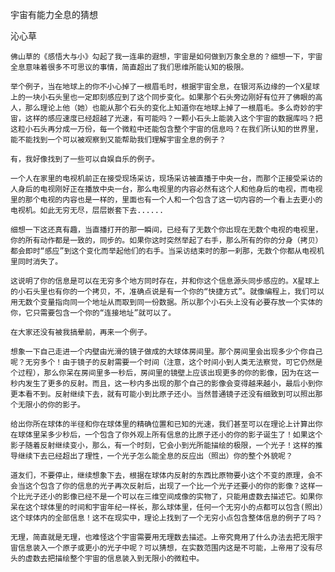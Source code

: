 宇宙有能力全息的猜想

沁心草


    佛山草的《感悟大与小》勾起了我一连串的遐想，宇宙是如何做到万象全息的？细想一下，宇宙全息意味着很多不可思议的事情，简直超出了我们思维所能认知的极限。

    举个例子，当在地球上的你不小心掉了一根眉毛时，根据宇宙全息，在银河系边缘的一个X星球上的一块小石头里也一定即刻感应到了这个同步变化。如果那个石头旁边刚好有位开了佛眼的高人，那么理论上他（她）也能从那个石头的变化上知道你在地球上掉了一根眉毛。多么奇妙的宇宙，这样的感应速度已经超越了光速，有可能吗？一颗小石头上能装入这个宇宙的数据库吗？把这粒小石头再分成一万份，每一个微粒中还能包含整个宇宙的信息吗？在我们所认知的世界里，能不能找到一个可以被观察到又能帮助我们理解宇宙全息的例子？

    有，我好像找到了一些可以自娱自乐的例子。

    一个人在家里的电视机前正在接受现场采访，现场采访被直播于中央一台，而那个正接受采访的人身后的电视刚好正在播放中央一台，那么电视里的内容必然有这个人和他身后的电视，而电视里的那个电视的内容也是一样的，里面也有一个人和一个包含了这一切内容的一个看上去更小的电视机。如此无穷无尽，层层嵌套下去......

    细想一下这还真有趣，当直播打开的那一瞬间，已经有了无数个你出现在无数个电视的电视里，你的所有动作都是一致的，同步的。如果你这时突然举起了右手，那么所有的你的分身（拷贝）都会即时“感应”到这个变化而举起他们的右手。当采访结束时的那一刹那，无数个你都从电视机里同时消失了。

    这说明了你的信息是可以在无穷多个地方同时存在，并和你这个信息源头同步感应的。X星球上的小石头里也有你的一个拷贝，不，准确点说是有一个你的“快捷方式”。就像编程上，我们可以用无数个变量指向同一个地址从而取到同一份数据。所以那个小石头上没有必要存放一个实体的你，它只需要包含一个你的“连接地址”就可以了。

    在大家还没有被我搞晕前，再来一个例子。

    想象一下自己走进一个内壁由光滑的镜子做成的大球体房间里。那个房间里会出现多少个你自己呢？无穷多个！由于镜子的反射需要一个时间（注意，这个时间小到人类无法察觉，可它仍然是个过程），那么你呆在房间里多一秒后，房间里的镜壁上应该出现更多的你的影像，因为在这一秒内发生了更多的反射。而且，这一秒内多出现的那个自己的影像会变得越来越小，最后小到你更本看不到。反射继续下去，就有可能小到比原子还小。当然普通镜子还没有细致到可以照出那个无限小的你的影子。

    给出你所在球体的半径和你在球体里的精确位置和已知的光速，我们甚至可以在理论上计算出你在球体里呆多少秒后，一个包含了你外观上所有信息的比原子还小的你的影子诞生了！如果这个影子随着反射继续变小，那么，有一个时刻，它会小到光所能描绘的极限，一个光子！这样的推导继续下去已经超出了理性，一个光子怎么能全息的反应出（照出）你的整个外貌呢？

    道友们，不要停止，继续想象下去，根据在球体内反射的东西比原物要小这个不变的原理，会不会当这个包含了你的信息的光子再次反射后，出现了一个比一个光子还要小的你的影像？这样一个比光子还小的影像已经不是一个可以在三维空间成像的实物了，只能用虚数去描述它。如果你呆在这个球体里的时间和宇宙年纪一样长，那么球体里，任何一个无穷小的点都可以包含(照出）这个球体内的全部信息！这不在现实中，理论上找到了一个无穷小点包含整体信息的例子了吗？

    无理，简直就是无理，也难怪这个宇宙需要用无理数去描述。上帝究竟用了什么办法去把无限宇宙信息装入一个原子或更小的光子中呢？可以猜想，在实数范围内这是不可能，上帝用了没有尽头的虚数去把描绘整个宇宙的信息装入到无限小的微粒中。



